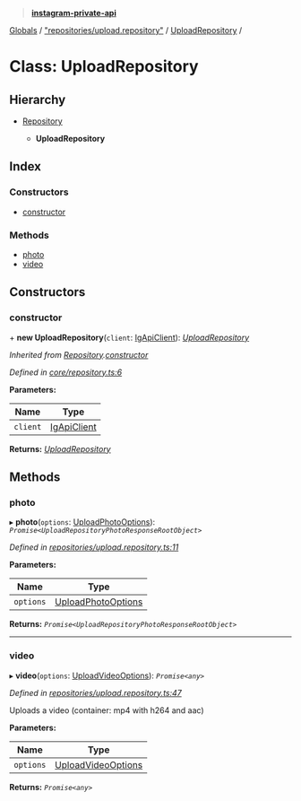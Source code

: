 > **[instagram-private-api](../README.md)**

[Globals](../README.md) / ["repositories/upload.repository"](../modules/_repositories_upload_repository_.md) / [UploadRepository](_repositories_upload_repository_.uploadrepository.md) /

# Class: UploadRepository

## Hierarchy

* [Repository](_core_repository_.repository.md)

  * **UploadRepository**

## Index

### Constructors

* [constructor](_repositories_upload_repository_.uploadrepository.md#constructor)

### Methods

* [photo](_repositories_upload_repository_.uploadrepository.md#photo)
* [video](_repositories_upload_repository_.uploadrepository.md#video)

## Constructors

###  constructor

\+ **new UploadRepository**(`client`: [IgApiClient](_core_client_.igapiclient.md)): *[UploadRepository](_repositories_upload_repository_.uploadrepository.md)*

*Inherited from [Repository](_core_repository_.repository.md).[constructor](_core_repository_.repository.md#constructor)*

*Defined in [core/repository.ts:6](https://github.com/dilame/instagram-private-api/blob/e9c516c/src/core/repository.ts#L6)*

**Parameters:**

Name | Type |
------ | ------ |
`client` | [IgApiClient](_core_client_.igapiclient.md) |

**Returns:** *[UploadRepository](_repositories_upload_repository_.uploadrepository.md)*

## Methods

###  photo

▸ **photo**(`options`: [UploadPhotoOptions](../interfaces/_types_upload_photo_options_.uploadphotooptions.md)): *`Promise<UploadRepositoryPhotoResponseRootObject>`*

*Defined in [repositories/upload.repository.ts:11](https://github.com/dilame/instagram-private-api/blob/e9c516c/src/repositories/upload.repository.ts#L11)*

**Parameters:**

Name | Type |
------ | ------ |
`options` | [UploadPhotoOptions](../interfaces/_types_upload_photo_options_.uploadphotooptions.md) |

**Returns:** *`Promise<UploadRepositoryPhotoResponseRootObject>`*

___

###  video

▸ **video**(`options`: [UploadVideoOptions](../interfaces/_types_upload_video_options_.uploadvideooptions.md)): *`Promise<any>`*

*Defined in [repositories/upload.repository.ts:47](https://github.com/dilame/instagram-private-api/blob/e9c516c/src/repositories/upload.repository.ts#L47)*

Uploads a video (container: mp4 with h264 and aac)

**Parameters:**

Name | Type |
------ | ------ |
`options` | [UploadVideoOptions](../interfaces/_types_upload_video_options_.uploadvideooptions.md) |

**Returns:** *`Promise<any>`*